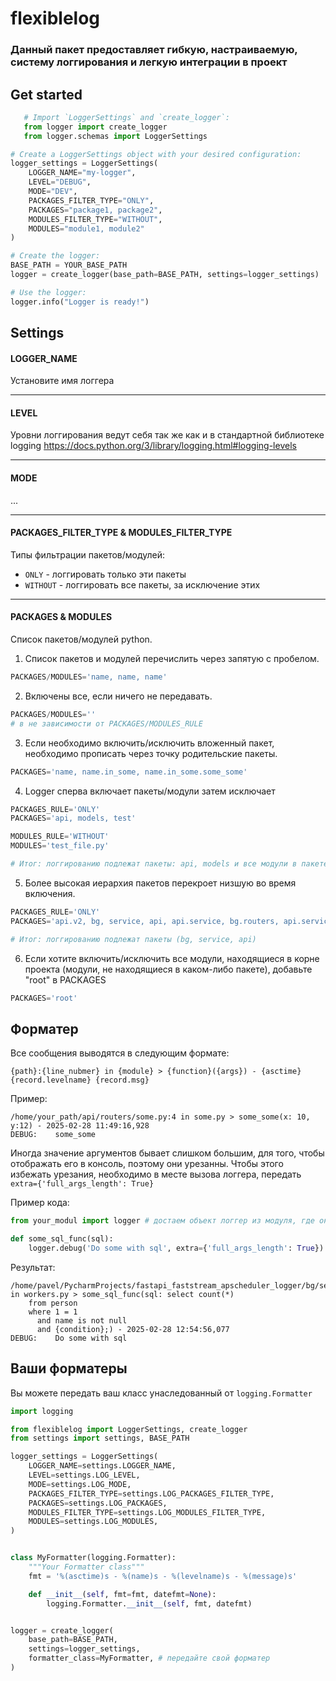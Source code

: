 # flexiblelog

### Данный пакет предоставляет гибкую, настраиваемую, систему логгирования и легкую интеграции в проект 
 
## Get started
```python
   # Import `LoggerSettings` and `create_logger`:
   from logger import create_logger
   from logger.schemas import LoggerSettings
  ```


```python
# Create a LoggerSettings object with your desired configuration:
logger_settings = LoggerSettings(
    LOGGER_NAME="my-logger",
    LEVEL="DEBUG",
    MODE="DEV",
    PACKAGES_FILTER_TYPE="ONLY",
    PACKAGES="package1, package2",
    MODULES_FILTER_TYPE="WITHOUT",
    MODULES="module1, module2"
)
```


```python
# Create the logger:
BASE_PATH = YOUR_BASE_PATH
logger = create_logger(base_path=BASE_PATH, settings=logger_settings)
```



```python
# Use the logger:
logger.info("Logger is ready!")
```

## Settings

#### LOGGER_NAME
Установите имя логгера

---

#### LEVEL
Уровни логгирования ведут себя так же как и в стандартной библиотеке logging
https://docs.python.org/3/library/logging.html#logging-levels

---

#### MODE
...

---

#### PACKAGES_FILTER_TYPE & MODULES_FILTER_TYPE
Типы фильтрации пакетов/модулей:
- `ONLY` - логгировать только эти пакеты 
- `WITHOUT` - логгировать все пакеты, за исключение этих

---

#### PACKAGES & MODULES
Список пакетов/модулей python.

1. Список пакетов и модулей перечислить через запятую с пробелом.
```python
PACKAGES/MODULES='name, name, name'
```

2. Включены все, если ничего не передавать. 
```python
PACKAGES/MODULES='' 
# в не зависимости от PACKAGES/MODULES_RULE
```

3. Если необходимо включить/исключить вложенный пакет,
необходимо прописать через точку родительские пакеты.

```python
PACKAGES='name, name.in_some, name.in_some.some_some'
```


4. Logger сперва включает пакеты/модули затем исключает
```python
PACKAGES_RULE='ONLY'
PACKAGES='api, models, test'

MODULES_RULE='WITHOUT'
MODULES='test_file.py'

# Итог: логгированию подлежат пакеты: api, models и все модули в пакете test кроме test_file.py
```


5. Более высокая иерархия пакетов перекроет низшую во время включения.
```python
PACKAGES_RULE='ONLY'
PACKAGES='api.v2, bg, service, api, api.service, bg.routers, api.service.v1'

# Итог: логгированию подлежат пакеты (bg, service, api)
```



6. Если хотите включить/исключить все модули, находящиеся в корне проекта
(модули, не находящиеся в каком-либо пакете), добавьте "root"
в PACKAGES
```python
PACKAGES='root'
```

## Форматер

Все сообщения выводятся в следующим формате:
```
{path}:{line_nubmer} in {module} > {function}({args}) - {asctime}
{record.levelname} {record.msg}
```
Пример:
```commandline
/home/your_path/api/routers/some.py:4 in some.py > some_some(x: 10, y:12) - 2025-02-28 11:49:16,928
DEBUG:    some_some
```

Иногда значение аргументов бывает слишком большим, для того, чтобы отображать его в консоль, поэтому они урезанны.
Чтобы этого избежать урезания, необходимо в месте вызова логгера, передать `extra={'full_args_length': True}`

Пример кода:
```python
from your_modul import logger # достаем объект логгер из модуля, где он был у вас объявлен

def some_sql_func(sql):
    logger.debug('Do some with sql', extra={'full_args_length': True})
```
Результат:
```commandline
/home/pavel/PycharmProjects/fastapi_faststream_apscheduler_logger/bg/services/workers.py:6 in workers.py > some_sql_func(sql: select count(*)
    from person
    where 1 = 1
      and name is not null
      and {condition};) - 2025-02-28 12:54:56,077
DEBUG:    Do some with sql
```

## Ваши форматеры 
Вы можете передать ваш класс унаследованный от `logging.Formatter`
```python
import logging

from flexiblelog import LoggerSettings, create_logger
from settings import settings, BASE_PATH

logger_settings = LoggerSettings(
    LOGGER_NAME=settings.LOGGER_NAME,
    LEVEL=settings.LOG_LEVEL,
    MODE=settings.LOG_MODE,
    PACKAGES_FILTER_TYPE=settings.LOG_PACKAGES_FILTER_TYPE,
    PACKAGES=settings.LOG_PACKAGES,
    MODULES_FILTER_TYPE=settings.LOG_MODULES_FILTER_TYPE,
    MODULES=settings.LOG_MODULES,
)


class MyFormatter(logging.Formatter):
    """Your Formatter class"""
    fmt = '%(asctime)s - %(name)s - %(levelname)s - %(message)s'

    def __init__(self, fmt=fmt, datefmt=None):
        logging.Formatter.__init__(self, fmt, datefmt)


logger = create_logger(
    base_path=BASE_PATH, 
    settings=logger_settings, 
    formatter_class=MyFormatter, # передайте свой форматер 
)
```